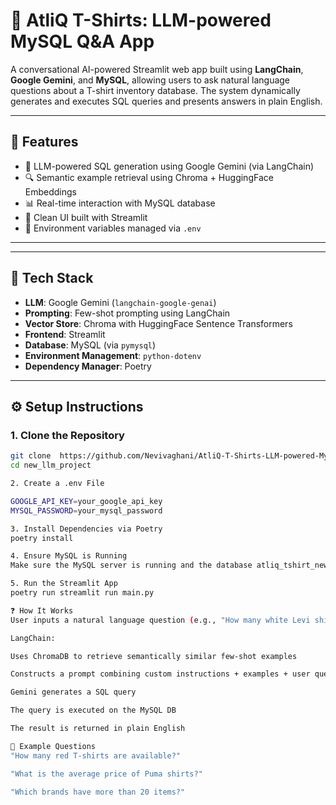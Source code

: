 # 🧠 AtliQ T-Shirts: LLM-powered MySQL Q&A App

A conversational AI-powered Streamlit web app built using **LangChain**, **Google Gemini**, and **MySQL**, allowing users to ask natural language questions about a T-shirt inventory database. The system dynamically generates and executes SQL queries and presents answers in plain English.

---

## 🚀 Features

- 🤖 LLM-powered SQL generation using Google Gemini (via LangChain)
- 🔍 Semantic example retrieval using Chroma + HuggingFace Embeddings
- 📊 Real-time interaction with MySQL database
- 🧾 Clean UI built with Streamlit
- 🔐 Environment variables managed via `.env`

---


---

## 🧠 Tech Stack

- **LLM**: Google Gemini (`langchain-google-genai`)
- **Prompting**: Few-shot prompting using LangChain
- **Vector Store**: Chroma with HuggingFace Sentence Transformers
- **Frontend**: Streamlit
- **Database**: MySQL (via `pymysql`)
- **Environment Management**: `python-dotenv`
- **Dependency Manager**: Poetry

---

## ⚙️ Setup Instructions

### 1. Clone the Repository

```bash
git clone  https://github.com/Nevivaghani/AtliQ-T-Shirts-LLM-powered-MySQL-Q-A-App.git
cd new_llm_project

2. Create a .env File

GOOGLE_API_KEY=your_google_api_key
MYSQL_PASSWORD=your_mysql_password

3. Install Dependencies via Poetry
poetry install

4. Ensure MySQL is Running
Make sure the MySQL server is running and the database atliq_tshirt_new is available.

5. Run the Streamlit App
poetry run streamlit run main.py

❓ How It Works
User inputs a natural language question (e.g., "How many white Levi shirts are in stock?")

LangChain:

Uses ChromaDB to retrieve semantically similar few-shot examples

Constructs a prompt combining custom instructions + examples + user question

Gemini generates a SQL query

The query is executed on the MySQL DB

The result is returned in plain English

🧪 Example Questions
"How many red T-shirts are available?"

"What is the average price of Puma shirts?"

"Which brands have more than 20 items?"




